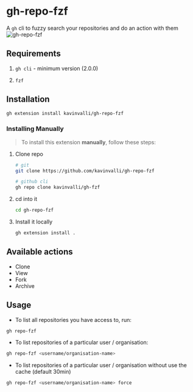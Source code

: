 # gh-repo-fzf

A `gh` cli to fuzzy search your repositories and do an action with them
![gh-repo-fzf](https://user-images.githubusercontent.com/41034356/144628703-caaf0921-8d1a-4913-b5a0-24b5f7269549.gif)

## Requirements

1. `gh cli` - minimum version (2.0.0)

2. `fzf`

## Installation

```sh
gh extension install kavinvalli/gh-repo-fzf
```

### Installing Manually

> To install this extension **manually**, follow these steps:

1. Clone repo

   ```bash
   # git
   git clone https://github.com/kavinvalli/gh-repo-fzf

   # github cli
   gh repo clone kavinvalli/gh-fzf
   ```

2. cd into it

   ```bash
   cd gh-repo-fzf
   ```

3. Install it locally
   ```bash
   gh extension install .
   ```

## Available actions
- Clone
- View
- Fork
- Archive

## Usage

- To list all repositories you have access to, run:

```sh
gh repo-fzf
```

- To list repositories of a particular user / organisation:

```sh
gh repo-fzf <username/organisation-name>
```

- To list repositories of a particular user / organisation without use the cache (default 30min)

```sh
gh repo-fzf <username/organisation-name> force
```
